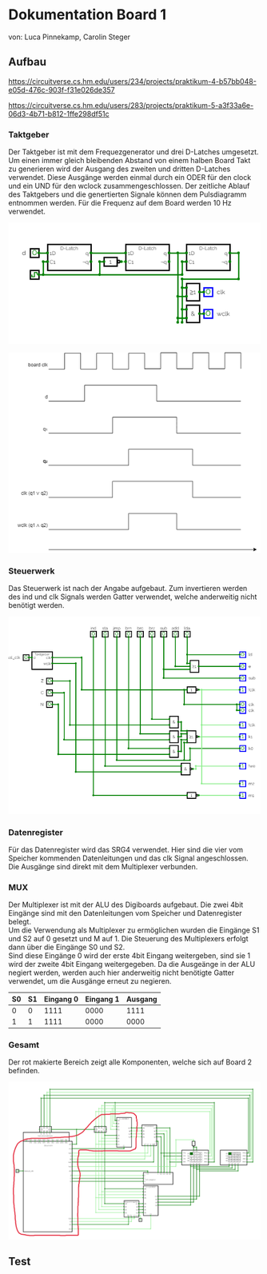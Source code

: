 # Dokumentation Board 1

von: Luca Pinnekamp, Carolin Steger

## Aufbau

https://circuitverse.cs.hm.edu/users/234/projects/praktikum-4-b57bb048-e05d-476c-903f-f31e026de357 

https://circuitverse.cs.hm.edu/users/283/projects/praktikum-5-a3f33a6e-06d3-4b71-b812-1ffe298df51c 

### Taktgeber

Der Taktgeber ist mit dem Frequezgenerator und drei D-Latches umgesetzt. Um einen immer gleich bleibenden Abstand von einem halben Board Takt zu generieren wird der Ausgang des zweiten und dritten D-Latches verwendet. Diese Ausgänge werden einmal durch ein ODER für den clock und ein UND für den wclock zusammengeschlossen. Der zeitliche Ablauf des Taktgebers und die genertierten Signale können dem Pulsdiagramm entnommen werden. Für die Frequenz auf dem Board werden 10 Hz verwendet.

![](Taktgeber.png)

![](pulsdiagramm.drawio.png)

### Steuerwerk

Das Steuerwerk ist nach der Angabe aufgebaut. Zum invertieren werden des ind und clk Signals werden Gatter verwendet, welche anderweitig nicht benötigt werden.

![](Steuerwerk.png)

### Datenregister

Für das Datenregister wird das SRG4 verwendet. Hier sind die vier vom Speicher kommenden Datenleitungen und das clk Signal angeschlossen. Die Ausgänge sind direkt mit dem Multiplexer verbunden.

### MUX

Der Multiplexer ist mit der ALU des Digiboards aufgebaut. Die zwei 4bit Eingänge sind mit den Datenleitungen vom Speicher und Datenregister belegt.  
Um die Verwendung als Multiplexer zu ermöglichen wurden die Eingänge S1 und S2 auf 0 gesetzt und M auf 1. Die Steuerung des Multiplexers erfolgt dann über die Eingänge S0 und S2.  
Sind diese Eingänge 0 wird der erste 4bit Eingang weitergeben, sind sie 1 wird der zweite 4bit Eingang weitergegeben. Da die Ausgeänge in der ALU negiert werden, werden auch hier anderweitig nicht benötigte Gatter verwendet, um die Ausgänge erneut zu negieren.

| S0  | S1  | Eingang 0 | Eingang 1 | Ausgang |
| --- | --- | ---       | ---       | ---     |
| 0   | 0   | 1111      | 0000      | 1111    |
| 1   | 1   | 1111      | 0000      | 0000    |


### Gesamt

Der rot makierte Bereich zeigt alle Komponenten, welche sich auf Board 2 befinden.

![](Gesamt.png)

## Test